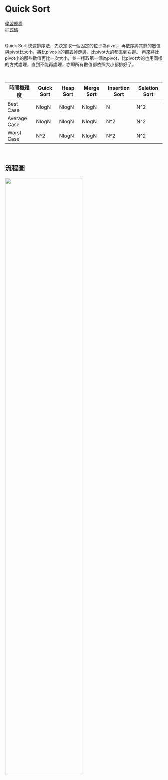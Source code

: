 # Quick Sort
[學習歷程](https://nbviewer.jupyter.org/github/jiaying777/DATA-STRUCTURES-AND-ALGORITHMS/blob/master/HW1/Quick%20Sort%20程式碼與學習歷程.ipynb)<br>
[程式碼](https://github.com/jiaying777/DATA-STRUCTURES-AND-ALGORITHMS/blob/master/HW1/Quick_Sort_05113009.py)
<br/><br/>

Quick Sort 快速排序法，先決定取一個固定的位子為pivot，再依序將其餘的數值與pivot比大小，將比pivot小的都丟掉走邊，比pivot大的都丟到右邊。 再來將比pivot小的那些數值再比一次大小，並一樣取第一個為pivot，比pivot大的也用同樣的方式處理，直到不能再處理，亦即所有數值都依照大小都排好了。

<br>

時間複雜度  | Quick Sort | Heap Sort | Merge Sort | Insertion Sort | Seletion Sort| 
-------------|------------|-----------|------------|----------------|--------------|
Best Case    | NlogN      |NlogN |NlogN |N|N^2
Average Case | NlogN      |NlogN |NlogN |N^2|N^2
Worst Case   | N^2        |NlogN |NlogN |N^2|N^2

<br>

## 流程圖
<img src="https://github.com/jiaying777/DATA-STRUCTURES-AND-ALGORITHMS/blob/master/圖/Quick%20Sort%20Demo.jpg" width="70%" >

